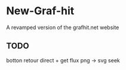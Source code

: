 # New-Graf-hit
A revamped version of the grafhit.net website

## TODO
  botton retour direct + get flux
  png -> svg
  seek
